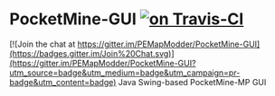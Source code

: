 # PocketMine-GUI [![on Travis-CI](https://travis-ci.org/PEMapModder/PocketMine-GUI.svg)](https://travis-ci.org/PEMapModder/PocketMine-GUI)

[![Join the chat at https://gitter.im/PEMapModder/PocketMine-GUI](https://badges.gitter.im/Join%20Chat.svg)](https://gitter.im/PEMapModder/PocketMine-GUI?utm_source=badge&utm_medium=badge&utm_campaign=pr-badge&utm_content=badge)
Java Swing-based PocketMine-MP GUI

